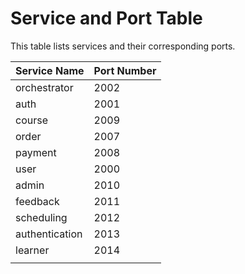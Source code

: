 # Service and Port Table

This table lists services and their corresponding ports.

| Service Name | Port Number |
|--------------|-------------|
| orchestrator | 2002        |
| auth         | 2001        |
| course       | 2009        |
| order        | 2007        |
| payment      | 2008        |
| user         | 2000        |
| admin        | 2010        |
| feedback     | 2011        |
| scheduling   | 2012        |
|authentication| 2013        |
|learner       | 2014        |
|              |             |


